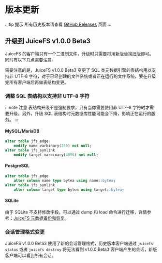 # 版本更新

:::tip 提示
所有历史版本请查看 [GitHub Releases](https://github.com/juicedata/juicefs/releases) 页面
:::

## 升级到 JuiceFS v1.0.0 Beta3

JuiceFS 的客户端只有一个二进制文件，升级时只需要将用新版替换旧版即可。同时有以下几点需要注意。

需要注意的是，JuiceFS v1.0.0 Beta3 变更了 SQL 类元数据引擎的表结构用以支持非 UTF-8 字符，对于已经创建的文件系统或者正在运行的文件系统，要在升级完所有客户端后再做表结构变更。

### 调整 SQL 表结构以支持非 UTF-8 字符

:::note 注意
表结构升级不是强制要求，只有当你需要使用非 UTF-8 字符时才需要升级。另外，升级 SQL 表结构时元数据库性能可能会下降，影响正在运行的服务。
:::

#### MySQL/MariaDB

```sql
alter table jfs_edge
    modify name varbinary(255) not null;
alter table jfs_symlink
    modify target varbinary(4096) not null;
```

#### PostgreSQL

```sql
alter table jfs_edge
    alter column name type bytea using name::bytea;
alter table jfs_symlink
    alter column target type bytea using target::bytea;
```

#### SQLite

由于 SQLite 不支持修改字段，可以通过 dump 和 load 命令进行迁移，详情参考：[JuiceFS 元数据备份和恢复](administration/metadata_dump_load.md)。

### 会话管理格式变更

JuiceFS v1.0.0 Beta3 使用了新的会话管理格式，历史版本客户端通过 `juicefs status` 或者 `juicefs destroy` 将无法看到 v1.0.0 Beta3 客户端产生的会话，新版客户端可以看到所有会话。
